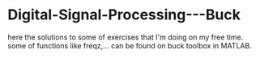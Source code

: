 # Digital-Signal-Processing---Buck
here the solutions to some of exercises that I'm doing on my free time. some of functions like freqz,... can be found on buck toolbox in MATLAB.
